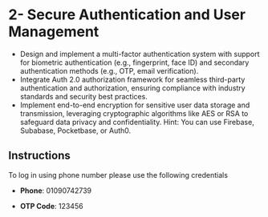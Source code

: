 
# 2- Secure Authentication and User Management

- Design and implement a multi-factor authentication system with support for biometric authentication (e.g., fingerprint, face ID) and secondary authentication methods (e.g., OTP, email verification).
- Integrate Auth 2.0 authorization framework for seamless third-party authentication and authorization, ensuring compliance with industry standards and security best practices.
- Implement end-to-end encryption for sensitive user data storage and transmission, leveraging cryptographic algorithms like AES or RSA to safeguard data privacy and confidentiality.
Hint: You can use Firebase, Subabase, Pocketbase, or Auth0.




## Instructions

To log in using phone number please use the following credentials 

- **Phone**: 01090742739

- **OTP Code**: 123456



